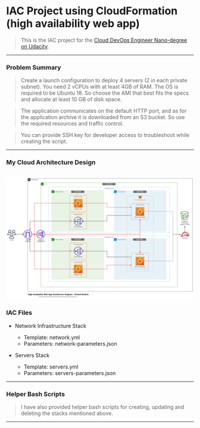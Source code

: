 # IAC Project using CloudFormation (high availability web app)
> This is the IAC project for the [Cloud DevOps Engineer Nano-degree on Udacity](https://www.udacity.com/course/cloud-dev-ops-nanodegree--nd9991).
---
### Problem Summary
> Create a launch configuration to deploy 4 servers (2 in each private subnet). You need 2 vCPUs with at least 4GB of RAM. The OS is required to be Ubuntu 18. So choose the AMI that best fits the specs and allocate at least 10 GB of disk space.

> The application communicates on the default HTTP port, and as for the application archive it is downloaded from an S3 bucket. So use the required resources and traffic control.

> You can provide SSH key for developer access to troubleshoot while creating the script.
---
### My Cloud Architecture Design
![Cloud Architecture Diagram](Cloud-Architecture-Diagram.png)
---
### IAC Files
* Network Infrastructure Stack
  * Template: network.yml
  * Parameters: network-parameters.json

* Servers Stack
  * Template: servers.yml
  * Parameters: servers-parameters.json

---
### Helper Bash Scripts
> I have also provided helper bash scripts for creating, updating and deleting the stacks mentioned above.
---
